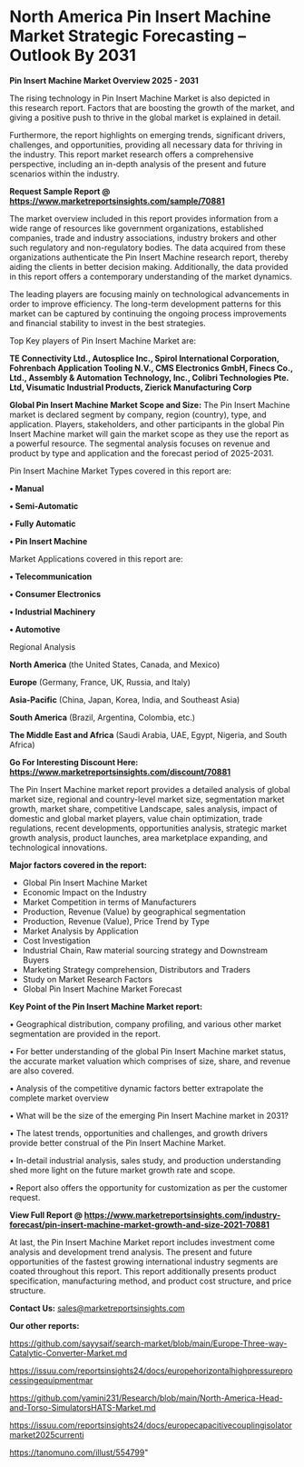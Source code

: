 # North America Pin Insert Machine Market Strategic Forecasting – Outlook By 2031

<Strong> Pin Insert Machine Market Overview 2025 - 2031</strong>

The rising technology in Pin Insert Machine Market is also depicted in this research report. Factors that are boosting the growth of the market, and giving a positive push to thrive in the global market is explained in detail.

Furthermore, the report highlights on emerging trends, significant drivers, challenges, and opportunities, providing all necessary data for thriving in the industry. This report market research offers a comprehensive perspective, including an in-depth analysis of the present and future scenarios within the industry.

<strong>Request Sample Report @ <a href=https://www.marketreportsinsights.com/sample/70881>https://www.marketreportsinsights.com/sample/70881</a></strong>

The market overview included in this report provides information from a wide range of resources like government organizations, established companies, trade and industry associations, industry brokers and other such regulatory and non-regulatory bodies. The data acquired from these organizations authenticate the Pin Insert Machine research report, thereby aiding the clients in better decision making. Additionally, the data provided in this report offers a contemporary understanding of the market dynamics.

The leading players are focusing mainly on technological advancements in order to improve efficiency. The long-term development patterns for this market can be captured by continuing the ongoing process improvements and financial stability to invest in the best strategies.

Top Key players of Pin Insert Machine Market are:

<strong>TE Connectivity Ltd., Autosplice Inc., Spirol International Corporation, Fohrenbach Application Tooling N.V., CMS Electronics GmbH, Finecs Co., Ltd., Assembly & Automation Technology, Inc., Colibri Technologies Pte. Ltd, Visumatic Industrial Products, Zierick Manufacturing Corp</strong>

<strong><b>Global Pin Insert Machine Market Scope and Size:</b></strong>
The Pin Insert Machine market is declared segment by company, region (country), type, and application. Players, stakeholders, and other participants in the global Pin Insert Machine market will gain the market scope as they use the report as a powerful resource. The segmental analysis focuses on revenue and product by type and application and the forecast period of 2025-2031.

Pin Insert Machine Market Types covered in this report are:

<strong>• Manual

• Semi-Automatic

• Fully Automatic

• Pin Insert Machine</strong>

Market Applications covered in this report are:

<strong>• Telecommunication

• Consumer Electronics

• Industrial Machinery

• Automotive</strong> 

Regional Analysis

<strong>North America</strong> (the United States, Canada, and Mexico)

<strong>Europe</strong> (Germany, France, UK, Russia, and Italy)

<strong>Asia-Pacific</strong> (China, Japan, Korea, India, and Southeast Asia)

<strong>South America</strong> (Brazil, Argentina, Colombia, etc.)

<strong>The Middle East and Africa</strong> (Saudi Arabia, UAE, Egypt, Nigeria, and South Africa)

<strong>Go For Interesting Discount Here: <a href=https://www.marketreportsinsights.com/discount/70881>https://www.marketreportsinsights.com/discount/70881</a></strong>

The Pin Insert Machine market report provides a detailed analysis of global market size, regional and country-level market size, segmentation market growth, market share, competitive Landscape, sales analysis, impact of domestic and global market players, value chain optimization, trade regulations, recent developments, opportunities analysis, strategic market growth analysis, product launches, area marketplace expanding, and technological innovations.

<strong><b>Major factors covered in the report:</b></strong>
<ul>
  <li>Global Pin Insert Machine Market </li>
  <li>Economic Impact on the Industry</li>
  <li>Market Competition in terms of Manufacturers</li>
  <li>Production, Revenue (Value) by geographical segmentation</li>
  <li>Production, Revenue (Value), Price Trend by Type</li>
  <li>Market Analysis by Application</li>
  <li>Cost Investigation</li>
  <li>Industrial Chain, Raw material sourcing strategy and Downstream Buyers</li>
  <li>Marketing Strategy comprehension, Distributors and Traders</li>
  <li>Study on Market Research Factors</li>
  <li>Global Pin Insert Machine Market Forecast</li>
</ul>

<strong><b>Key Point of the Pin Insert Machine Market report:</b></strong>

• Geographical distribution, company profiling, and various other market segmentation are provided in the report.

• For better understanding of the global Pin Insert Machine market status, the accurate market valuation which comprises of size, share, and revenue are also covered.

• Analysis of the competitive dynamic factors better extrapolate the complete market overview

• What will be the size of the emerging Pin Insert Machine market in 2031?

• The latest trends, opportunities and challenges, and growth drivers provide better construal of the Pin Insert Machine Market.

• In-detail industrial analysis, sales study, and production understanding shed more light on the future market growth rate and scope.

• Report also offers the opportunity for customization as per the customer request.

<strong><b>View Full Report @ <a href=https://www.marketreportsinsights.com/industry-forecast/pin-insert-machine-market-growth-and-size-2021-70881>https://www.marketreportsinsights.com/industry-forecast/pin-insert-machine-market-growth-and-size-2021-70881</a></b></strong>


At last, the Pin Insert Machine Market report includes investment come analysis and development trend analysis. The present and future opportunities of the fastest growing international industry segments are coated throughout this report. This report additionally presents product specification, manufacturing method, and product cost structure, and price structure.

<strong>Contact Us:</strong>
sales@marketreportsinsights.com

<strong>Our other reports:</strong>

<a href=https://github.com/sayysaif/search-market/blob/main/Europe-Three-way-Catalytic-Converter-Market.md>https://github.com/sayysaif/search-market/blob/main/Europe-Three-way-Catalytic-Converter-Market.md</a>

<a href=https://issuu.com/reportsinsights24/docs/europehorizontalhighpressureprocessingequipmentmar>https://issuu.com/reportsinsights24/docs/europehorizontalhighpressureprocessingequipmentmar</a>

<a href=https://github.com/yamini231/Research/blob/main/North-America-Head-and-Torso-SimulatorsHATS-Market.md>https://github.com/yamini231/Research/blob/main/North-America-Head-and-Torso-SimulatorsHATS-Market.md</a>

<a href=https://issuu.com/reportsinsights24/docs/europecapacitivecouplingisolatormarket2025currenti>https://issuu.com/reportsinsights24/docs/europecapacitivecouplingisolatormarket2025currenti</a>

<a href=https://tanomuno.com/illust/554799>https://tanomuno.com/illust/554799</a>"

